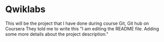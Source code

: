 # Qwiklabs
This will be the project that I have done during course Git, Git hub on Coursera
They told me to write this "I am editing the README file. Adding some more details about the project description."

